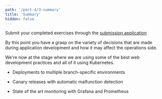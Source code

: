 ```yaml
---
path: '/part-4/3-summary'
title: 'Summary'
hidden: false
---
```


Submit your completed exercises through the [submission application](https://studies.cs.helsinki.fi/stats/courses/kubernetes2020)

By this point you have a grasp on the variety of decisions that are made during application development and how it may affect the operations side.

We're now at the stage where we are using some of the best web development practices and all of it using Kubernetes.

* Deployments to multiple branch-specific environments

* Canary releases with automatic malfunction detection

* State of the art monitoring with Grafana and Prometheus

<quiz id="690f8594-3110-47e9-9c63-8e55f878ec19"></quiz>

<quiz id="e67dfe63-b172-4654-aab4-1484df72180a"></quiz>
